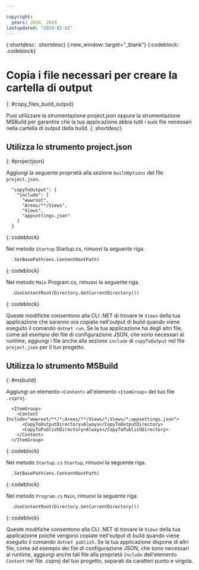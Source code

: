 ```yaml
---

copyright:
  years: 2018, 2019
lastupdated: "2019-02-02"
---
```


{:shortdesc: .shortdesc}
{:new_window: target="_blank"}
{:codeblock: .codeblock}


# Copia i file necessari per creare la cartella di output
{: #copy_files_build_output}

Puoi utilizzare la strumentazione project.json oppure la strumentazione MSBuild per garantire che la tua applicazione abbia tutti i suoi file necessari nella cartella di output della build.
{: shortdesc}


## Utilizza lo strumento project.json
{: #projectjson}

Aggiungi la seguente proprietà alla sezione `buildOptions` del file `project.json`.
```
  "copyToOutput": {
    "include": [
      "wwwroot",
      "Areas/**/Views",
      "Views",
      "appsettings.json"
    ]
  }
```
{: codeblock}

Nel metodo `Startup` Startup.cs, rimuovi la seguente riga.
```
  .SetBasePath(env.ContentRootPath)
```
{: codeblock}

Nel metodo `Main` Program.cs, rimuovi la seguente riga.
```
  .UseContentRoot(Directory.GetCurrentDirectory())
```
{: codeblock}

Queste modifiche consentono alla CLI .NET di trovare le `Views` della tua applicazione che saranno ora copiate nell'output di build quando viene eseguito il comando `dotnet run`.  Se la tua applicazione ha degli altri file, come ad esempio dei file di configurazione JSON, che sono necessari al runtime, aggiungi i file anche alla sezione `include` di `copyToOutput` nel file `project.json` per il tuo progetto.

## Utilizza lo strumento MSBuild
{: #msbuild}

Aggiungi un elemento `<Content>` all'elemento `<ItemGroup>` del tuo file `.csproj`.
```
  <ItemGroup>
    <Content Include="wwwroot/**/*;Areas/**/Views/*;Views/*;appsettings.json">
      <CopyToOutputDirectory>Always</CopyToOutputDirectory>
      <CopyToPublishDirectory>Always</CopyToPublishDirectory>
    </Content>
  </ItemGroup>
```
{: codeblock}

Nel metodo `Startup.cs` `Startup`, rimuovi la seguente riga.
```
  .SetBasePath(env.ContentRootPath)
```
{: codeblock}

Nel metodo `Program.cs` `Main`, rimuovi la seguente riga.
```
  .UseContentRoot(Directory.GetCurrentDirectory())
```
{: codeblock}

Queste modifiche consentono alla CLI .NET di trovare le `Views` della tua applicazione poiché vengono copiate nell'output di build quando viene eseguito il comando `dotnet publish`.  Se la tua applicazione dispone di altri file, come ad esempio dei file di configurazione JSON, che sono necessari al runtime, aggiungi anche tali file alla proprietà `Include` dell'elemento `Content` nel file .csproj del tuo progetto, separati da caratteri punto e virgola.
